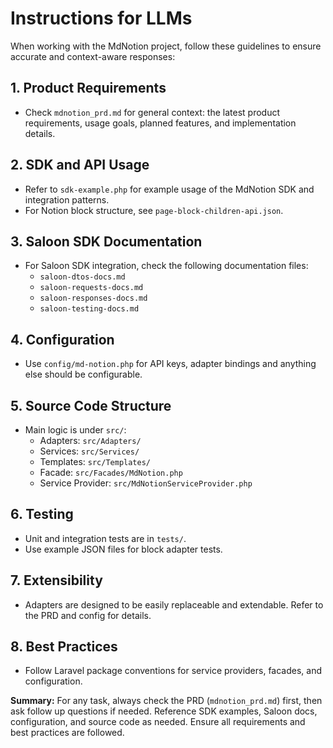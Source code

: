 # Instructions for LLMs

When working with the MdNotion project, follow these guidelines to ensure accurate and context-aware responses:

## 1. Product Requirements

-   Check `mdnotion_prd.md` for general context: the latest product requirements, usage goals, planned features, and implementation details.

## 2. SDK and API Usage

-   Refer to `sdk-example.php` for example usage of the MdNotion SDK and integration patterns.
-   For Notion block structure, see `page-block-children-api.json`.

## 3. Saloon SDK Documentation

-   For Saloon SDK integration, check the following documentation files:
    -   `saloon-dtos-docs.md`
    -   `saloon-requests-docs.md`
    -   `saloon-responses-docs.md`
    -   `saloon-testing-docs.md`

## 4. Configuration

-   Use `config/md-notion.php` for API keys, adapter bindings and anything else should be configurable.

## 5. Source Code Structure

-   Main logic is under `src/`:
    -   Adapters: `src/Adapters/`
    -   Services: `src/Services/`
    -   Templates: `src/Templates/`
    -   Facade: `src/Facades/MdNotion.php`
    -   Service Provider: `src/MdNotionServiceProvider.php`

## 6. Testing

-   Unit and integration tests are in `tests/`.
-   Use example JSON files for block adapter tests.

## 7. Extensibility

-   Adapters are designed to be easily replaceable and extendable. Refer to the PRD and config for details.

## 8. Best Practices

-   Follow Laravel package conventions for service providers, facades, and configuration.

**Summary:**
For any task, always check the PRD (`mdnotion_prd.md`) first, then ask follow up questions if needed. Reference SDK examples, Saloon docs, configuration, and source code as needed. Ensure all requirements and best practices are followed.
